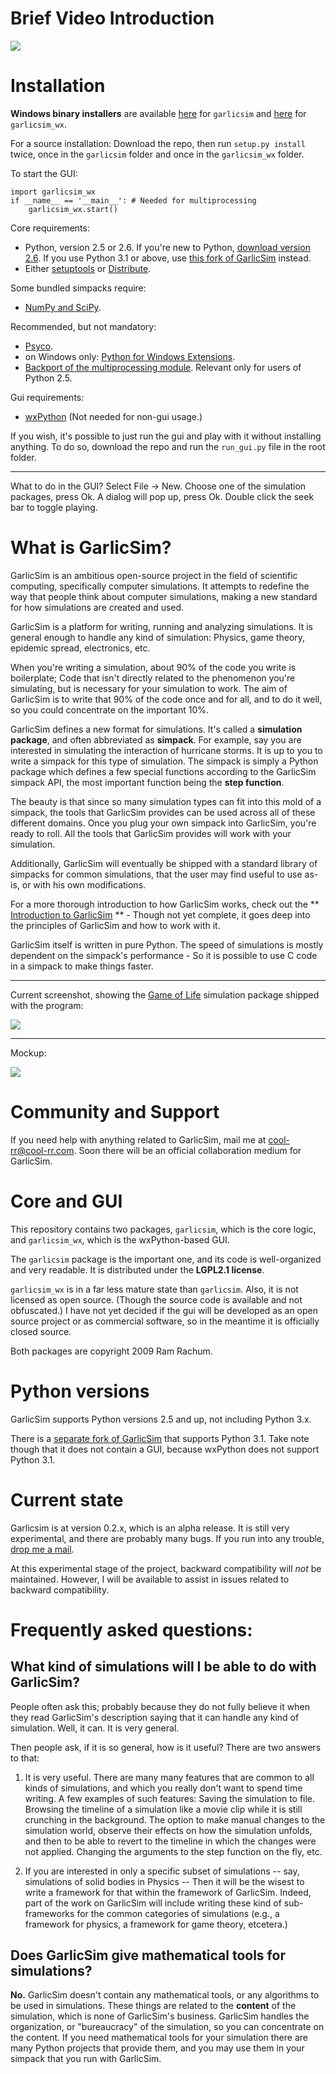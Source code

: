 # Brief Video Introduction #

[![](http://garlicsim.org/images/video_thumbnail.jpg)](http://garlicsim.org/brief_introduction.html)

# Installation #

**Windows binary installers** are available [here](http://pypi.python.org/pypi/garlicsim/) for `garlicsim` and [here](http://pypi.python.org/pypi/garlicsim_wx/) for `garlicsim_wx`.

For a source installation: Download the repo, then run `setup.py install` twice, once in the `garlicsim` folder and once in the `garlicsim_wx` folder.

To start the GUI:

    import garlicsim_wx
    if __name__ == '__main__': # Needed for multiprocessing
        garlicsim_wx.start()


Core requirements:

* Python, version 2.5 or 2.6. If you're new to Python, [download version 2.6](http://python.org/download/releases/2.6.4/). If you use Python 3.1 or above, use [this fork of GarlicSim](http://github.com/cool-RR/GarlicSim-for-Python-3.1) instead.
* Either [setuptools](http://pypi.python.org/pypi/setuptools) or [Distribute](http://pypi.python.org/pypi/distribute).

Some bundled simpacks require:

* [NumPy and SciPy](http://www.scipy.org/Download).

Recommended, but not mandatory:

* [Psyco](http://psyco.sourceforge.net/).
* on Windows only: [Python for Windows Extensions](http://sourceforge.net/projects/pywin32/).
* [Backport of the multiprocessing module](http://code.google.com/p/python-multiprocessing/). Relevant only for users of Python 2.5.

Gui requirements:

* [wxPython](http://www.wxpython.org/) (Not needed for non-gui usage.)

If you wish, it's possible to just run the gui and play with it without installing anything. To do so, download the repo and run the `run_gui.py` file in the root folder.

-------------

What to do in the GUI? Select File -> New. Choose one of the simulation packages, press Ok. A dialog will pop up, press Ok. Double click the seek bar to toggle playing.

# What is GarlicSim? #

GarlicSim is an ambitious open-source project in the field of scientific computing, specifically computer simulations. It attempts to redefine the way that people think about computer simulations, making a new standard for how simulations are created and used.

GarlicSim is a platform for writing, running and analyzing simulations. It is general enough to handle any kind of simulation: Physics, game theory, epidemic spread, electronics, etc.

When you're writing a simulation, about 90% of the code you write is boilerplate; Code that isn't directly related to the phenomenon you're simulating, but is necessary for your simulation to work. The aim of GarlicSim is to write that 90% of the code once and for all, and to do it well, so you could concentrate on the important 10%.

GarlicSim defines a new format for simulations. It's called a **simulation package**, and often abbreviated as **simpack**. For example, say you are interested in simulating the interaction of hurricane storms. It is up to you to write a simpack for this type of simulation. The simpack is simply a Python package which defines a few special functions according to the GarlicSim simpack API, the most important function being the **step function**.

The beauty is that since so many simulation types can fit into this mold of a simpack, the tools that GarlicSim provides can be used across all of these different domains. Once you plug your own simpack into GarlicSim, you're ready to roll. All the tools that GarlicSim provides will work with your simulation.

Additionally, GarlicSim will eventually be shipped with a standard library of simpacks for common simulations, that the user may find useful to use as-is, or with his own modifications.

For a more thorough introduction to how GarlicSim works, check out the ** [Introduction to GarlicSim](http://dl.getdropbox.com/u/1927707/Introduction%20to%20GarlicSim.doc) ** - Though not yet complete, it goes deep into the principles of GarlicSim and how to work with it.

GarlicSim itself is written in pure Python. The speed of simulations is mostly dependent on the simpack's performance - So it is possible to use C code in a simpack to make things faster.

-------

Current screenshot, showing the [Game of Life](http://en.wikipedia.org/wiki/Conway%27s_Game_of_Life) simulation package shipped with the program:

![](http://garlicsim.org/images/screenshot.gif)

-------

Mockup:

![](http://garlicsim.org/images/mockup_thumb.gif)

# Community and Support #

If you need help with anything related to GarlicSim, mail me at [cool-rr@cool-rr.com](mailto:cool-rr@cool-rr.com). Soon there will be an official collaboration medium for GarlicSim.

# Core and GUI #

This repository contains two packages, `garlicsim`, which is the core logic, and `garlicsim_wx`, which is the wxPython-based GUI. 

The `garlicsim` package is the important one, and its code is well-organized and very readable. It is distributed under the **LGPL2.1 license**.

`garlicsim_wx` is in a far less mature state than `garlicsim`. Also, it is not licensed as open source. (Though the source code is available and not obfuscated.) I have not yet decided if the gui will be developed as an open source project or as commercial software, so in the meantime it is officially closed source.

Both packages are copyright 2009 Ram Rachum. 

# Python versions #
 
GarlicSim supports Python versions 2.5 and up, not including Python 3.x.

There is a [separate fork of GarlicSim](http://github.com/cool-RR/GarlicSim-for-Python-3.1) that supports Python 3.1. Take note though that it does not contain a GUI, because wxPython does not support Python 3.1.

# Current state #

Garlicsim is at version 0.2.x, which is an alpha release. It is still very experimental, and there are probably many bugs. If you run into any trouble, [drop me a mail](mailto:cool-rr@cool-rr.com).

At this experimental stage of the project, backward compatibility will _not_ be maintained. However, I will be available to assist in issues related to backward compatibility.

# Frequently asked questions: #

## What kind of simulations will I be able to do with GarlicSim? ##

People often ask this; probably because they do not fully believe it when they read GarlicSim's description saying that it can handle any kind of simulation. Well, it can. It is very general.

Then people ask, if it is so general, how is it useful? There are two answers to that:

1.  It is very useful. There are many many features that are common to all kinds of simulations, and which you really don't want to spend time writing. A few examples of such features: Saving the simulation to file. Browsing the timeline of a simulation like a movie clip while it is still crunching in the background. The option to make manual changes to the simulation world, observe their effects on how the simulation unfolds, and then to be able to revert to the timeline in which the changes were not applied. Changing the arguments to the step function on the fly, etc.

2.  If you are interested in only a specific subset of simulations -- say, simulations of solid bodies in Physics -- Then it will be the wisest to write a framework for that within the framework of GarlicSim. Indeed, part of the work on GarlicSim will include writing these kind of sub-frameworks for the common categories of simulations (e.g., a framework for physics, a framework for game theory, etcetera.)

## Does GarlicSim give mathematical tools for simulations? ##

**No.** GarlicSim doesn't contain any mathematical tools, or any algorithms to be used in simulations. These things are related to the **content** of the simulation, which is none of GarlicSim's business. GarlicSim handles the organization, or "bureaucracy" of the simulation, so you can concentrate on the content. If you need mathematical tools for your simulation there are many Python projects that provide them, and you may use them in your simpack that you run with GarlicSim.

